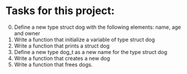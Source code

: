 
# Tasks for this project:

0. Define a new type struct dog with the following elements: name, age and owner
1. Write a function that initialize a variable of type struct dog
2. Write a function that prints a struct dog
3. Define a new type dog_t as a new name for the type struct dog
4. Write a function that creates a new dog
5. Write a function that frees dogs.

